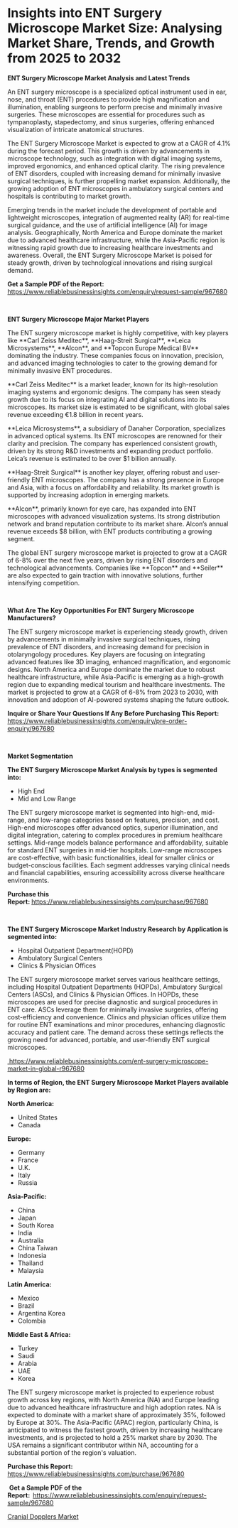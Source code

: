 <p><h1>Insights into ENT Surgery Microscope Market Size: Analysing Market Share, Trends, and Growth from 2025 to 2032</h1></p><p><strong>ENT Surgery Microscope Market Analysis and Latest Trends</strong></p>
<p><p>An ENT surgery microscope is a specialized optical instrument used in ear, nose, and throat (ENT) procedures to provide high magnification and illumination, enabling surgeons to perform precise and minimally invasive surgeries. These microscopes are essential for procedures such as tympanoplasty, stapedectomy, and sinus surgeries, offering enhanced visualization of intricate anatomical structures.</p><p>The ENT Surgery Microscope Market is expected to grow at a CAGR of 4.1% during the forecast period. This growth is driven by advancements in microscope technology, such as integration with digital imaging systems, improved ergonomics, and enhanced optical clarity. The rising prevalence of ENT disorders, coupled with increasing demand for minimally invasive surgical techniques, is further propelling market expansion. Additionally, the growing adoption of ENT microscopes in ambulatory surgical centers and hospitals is contributing to market growth.</p><p>Emerging trends in the market include the development of portable and lightweight microscopes, integration of augmented reality (AR) for real-time surgical guidance, and the use of artificial intelligence (AI) for image analysis. Geographically, North America and Europe dominate the market due to advanced healthcare infrastructure, while the Asia-Pacific region is witnessing rapid growth due to increasing healthcare investments and awareness. Overall, the ENT Surgery Microscope Market is poised for steady growth, driven by technological innovations and rising surgical demand.</p></p>
<p><strong>Get a Sample PDF of the Report:&nbsp;</strong> <a href="https://www.reliablebusinessinsights.com/enquiry/request-sample/967680?utm_campaign=1121&utm_medium=2&utm_source=Github&utm_content=ia&utm_term=20012025&utm_id=ent-surgery-microscope">https://www.reliablebusinessinsights.com/enquiry/request-sample/967680</a></p>
<p>&nbsp;</p>
<p><strong>ENT Surgery Microscope Major Market Players</strong></p>
<p><p>The ENT surgery microscope market is highly competitive, with key players like **Carl Zeiss Meditec**, **Haag-Streit Surgical**, **Leica Microsystems**, **Alcon**, and **Topcon Europe Medical BV** dominating the industry. These companies focus on innovation, precision, and advanced imaging technologies to cater to the growing demand for minimally invasive ENT procedures.</p><p>**Carl Zeiss Meditec** is a market leader, known for its high-resolution imaging systems and ergonomic designs. The company has seen steady growth due to its focus on integrating AI and digital solutions into its microscopes. Its market size is estimated to be significant, with global sales revenue exceeding €1.8 billion in recent years.</p><p>**Leica Microsystems**, a subsidiary of Danaher Corporation, specializes in advanced optical systems. Its ENT microscopes are renowned for their clarity and precision. The company has experienced consistent growth, driven by its strong R&D investments and expanding product portfolio. Leica’s revenue is estimated to be over $1 billion annually.</p><p>**Haag-Streit Surgical** is another key player, offering robust and user-friendly ENT microscopes. The company has a strong presence in Europe and Asia, with a focus on affordability and reliability. Its market growth is supported by increasing adoption in emerging markets.</p><p>**Alcon**, primarily known for eye care, has expanded into ENT microscopes with advanced visualization systems. Its strong distribution network and brand reputation contribute to its market share. Alcon’s annual revenue exceeds $8 billion, with ENT products contributing a growing segment.</p><p>The global ENT surgery microscope market is projected to grow at a CAGR of 6-8% over the next five years, driven by rising ENT disorders and technological advancements. Companies like **Topcon** and **Seiler** are also expected to gain traction with innovative solutions, further intensifying competition.</p></p>
<p>&nbsp;</p>
<p><strong>What Are The Key Opportunities For ENT Surgery Microscope Manufacturers?</strong></p>
<p><p>The ENT surgery microscope market is experiencing steady growth, driven by advancements in minimally invasive surgical techniques, rising prevalence of ENT disorders, and increasing demand for precision in otolaryngology procedures. Key players are focusing on integrating advanced features like 3D imaging, enhanced magnification, and ergonomic designs. North America and Europe dominate the market due to robust healthcare infrastructure, while Asia-Pacific is emerging as a high-growth region due to expanding medical tourism and healthcare investments. The market is projected to grow at a CAGR of 6-8% from 2023 to 2030, with innovation and adoption of AI-powered systems shaping the future outlook.</p></p>
<p><strong>Inquire or Share Your Questions If Any Before Purchasing This Report:</strong> <a href="https://www.reliablebusinessinsights.com/enquiry/pre-order-enquiry/967680?utm_campaign=1121&utm_medium=2&utm_source=Github&utm_content=ia&utm_term=20012025&utm_id=ent-surgery-microscope">https://www.reliablebusinessinsights.com/enquiry/pre-order-enquiry/967680</a></p>
<p>&nbsp;</p>
<p><strong>Market Segmentation</strong></p>
<p><strong>The ENT Surgery Microscope Market Analysis by types is segmented into:</strong></p>
<p><ul><li>High End</li><li>Mid and Low Range</li></ul></p>
<p><p>The ENT surgery microscope market is segmented into high-end, mid-range, and low-range categories based on features, precision, and cost. High-end microscopes offer advanced optics, superior illumination, and digital integration, catering to complex procedures in premium healthcare settings. Mid-range models balance performance and affordability, suitable for standard ENT surgeries in mid-tier hospitals. Low-range microscopes are cost-effective, with basic functionalities, ideal for smaller clinics or budget-conscious facilities. Each segment addresses varying clinical needs and financial capabilities, ensuring accessibility across diverse healthcare environments.</p></p>
<p><strong>Purchase this Report:&nbsp;</strong><a href="https://www.reliablebusinessinsights.com/purchase/967680?utm_campaign=1121&utm_medium=2&utm_source=Github&utm_content=ia&utm_term=20012025&utm_id=ent-surgery-microscope">https://www.reliablebusinessinsights.com/purchase/967680</a></p>
<p>&nbsp;</p>
<p><strong>The ENT Surgery Microscope Market Industry Research by Application is segmented into:</strong></p>
<p><ul><li>Hospital Outpatient Department(HOPD)</li><li>Ambulatory Surgical Centers</li><li>Clinics & Physician Offices</li></ul></p>
<p><p>The ENT surgery microscope market serves various healthcare settings, including Hospital Outpatient Departments (HOPDs), Ambulatory Surgical Centers (ASCs), and Clinics & Physician Offices. In HOPDs, these microscopes are used for precise diagnostic and surgical procedures in ENT care. ASCs leverage them for minimally invasive surgeries, offering cost-efficiency and convenience. Clinics and physician offices utilize them for routine ENT examinations and minor procedures, enhancing diagnostic accuracy and patient care. The demand across these settings reflects the growing need for advanced, portable, and user-friendly ENT surgical microscopes.</p></p>
<p><a href="https://www.reliablebusinessinsights.com/ent-surgery-microscope-market-in-global-r967680?utm_campaign=1121&utm_medium=2&utm_source=Github&utm_content=ia&utm_term=20012025&utm_id=ent-surgery-microscope">&nbsp;https://www.reliablebusinessinsights.com/ent-surgery-microscope-market-in-global-r967680</a></p>
<p><strong>In terms of Region, the ENT Surgery Microscope Market Players available by Region are:</strong></p>
<p>
    <p> <strong> North America: </strong>
        <ul>
            <li>United States</li>
            <li>Canada</li>
        </ul>
        </p> 
    <p> <strong> Europe: </strong>
        <ul>
            <li>Germany</li>
            <li>France</li>
            <li>U.K.</li>
            <li>Italy</li>
            <li>Russia</li>
        </ul>
        </p> 
    <p> <strong> Asia-Pacific: </strong>
        <ul>
            <li>China</li>
            <li>Japan</li>
            <li>South Korea</li>
            <li>India</li>
            <li>Australia</li>
            <li>China Taiwan</li>
            <li>Indonesia</li>
            <li>Thailand</li>
            <li>Malaysia</li>
        </ul>
        </p> 
    <p> <strong> Latin America: </strong>
        <ul>
            <li>Mexico</li>
            <li>Brazil</li>
            <li>Argentina Korea</li>
            <li>Colombia</li>
        </ul>
        </p> 
    <p> <strong> Middle East & Africa: </strong>
        <ul>
            <li>Turkey</li>
            <li>Saudi</li>
            <li>Arabia</li>
            <li>UAE</li>
            <li>Korea</li>
        </ul>
    </p>
    </p>
<p><p>The ENT surgery microscope market is projected to experience robust growth across key regions, with North America (NA) and Europe leading due to advanced healthcare infrastructure and high adoption rates. NA is expected to dominate with a market share of approximately 35%, followed by Europe at 30%. The Asia-Pacific (APAC) region, particularly China, is anticipated to witness the fastest growth, driven by increasing healthcare investments, and is projected to hold a 25% market share by 2030. The USA remains a significant contributor within NA, accounting for a substantial portion of the region's valuation.</p></p>
<p><strong>Purchase this Report: </strong><a href="https://www.reliablebusinessinsights.com/purchase/967680?utm_campaign=1121&utm_medium=2&utm_source=Github&utm_content=ia&utm_term=20012025&utm_id=ent-surgery-microscope">https://www.reliablebusinessinsights.com/purchase/967680</a></p>
<p>&nbsp;<strong>Get a Sample PDF of the Report:&nbsp;&nbsp;</strong><a href="https://www.reliablebusinessinsights.com/enquiry/request-sample/967680?utm_campaign=1121&utm_medium=2&utm_source=Github&utm_content=ia&utm_term=20012025&utm_id=ent-surgery-microscope">https://www.reliablebusinessinsights.com/enquiry/request-sample/967680</a></p>
<p><strong></strong></p>
<p><p><a href="https://github.com/jaquelynhasenaue8/Market-Research-Report-List-1/blob/main/cranial-dopplers-market.md?utm_campaign=1121&utm_medium=2&utm_source=Github&utm_content=ia&utm_term=20012025&utm_id=ent-surgery-microscope">Cranial Dopplers Market</a></p></p>
